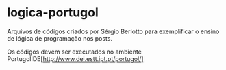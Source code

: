 # logica-portugol


Arquivos de códigos criados por Sérgio Berlotto para exemplificar o ensino de lógica de programação nos posts.

Os códigos devem ser executados no ambiente PortugolIDE[http://www.dei.estt.ipt.pt/portugol/]
